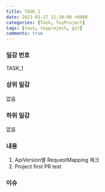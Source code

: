 ```yaml
---
title: TASK_1
date: 2021-03-27 11:30:00 +0900
categories: [Task, ToyProject]
tags: [task, toyproject, git]
comments: true
---
```

### 일감 번호
TASK_1

### 상위 일감
없음<br>

### 하위 일감
없음<br>

### 내용
1. ApiVersion별 RequestMapping 체크  
2. Project first PR test

### 이슈
